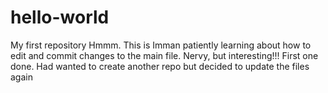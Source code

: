 # hello-world
My first repository
Hmmm. This is Imman patiently learning about how to edit and commit changes to the main file. Nervy, but interesting!!!
First one done. 
Had wanted to create another repo but decided to update the files again
